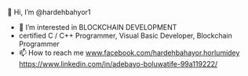 👋 Hi, I’m @hardehbahyor1
- 👀 I’m interested in BLOCKCHAIN DEVELOPMENT
- certified C / C++ Programmer, Visual Basic Developer, Blockchain Programmer
- 📫 How to reach me www.facebook.com/hardehbahayor.horlumidey https://www.linkedin.com/in/adebayo-boluwatife-99a119222/


<!---
hardehbahyor1/hardehbahyor1 is a ✨ special ✨ repository because its `README.md` (this file) appears on your GitHub profile.
You can click the Preview link to take a look at your changes.
--->
